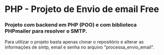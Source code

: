 # PHP - Projeto de Envio de email Free
### Projeto com backend em PHP (POO) e com biblioteca PHPmailer para resolver o SMTP.

Para utilizar o projeto basta apenas clonar o repositório e alterar as informações de smtp, email e senha no arquivo "processa_envio_email".
